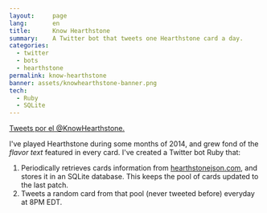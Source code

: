 ```yaml
---
layout:     page
lang:       en
title:      Know Hearthstone
summary:    A Twitter bot that tweets one Hearthstone card a day.
categories:
  - twitter
  - bots
  - hearthstone
permalink: know-hearthstone
banner: assets/knowhearthstone-banner.png
tech:
  - Ruby
  - SQLite
---
```


<style>
@media screen and (min-width: 64em) {
  #twitter-widget-container {
    float: right;
    padding: 0px 0px 20px 20px;
  }
}
</style>

<div id="twitter-widget-container">
  <a class="twitter-timeline" data-dnt="true" href="https://twitter.com/KnowHearthstone" data-widget-id="677228643727376384">Tweets por el @KnowHearthstone.</a>
  <script>!function(d,s,id){var js,fjs=d.getElementsByTagName(s)[0],p=/^http:/.test(d.location)?'http':'https';if(!d.getElementById(id)){js=d.createElement(s);js.id=id;js.src=p+"://platform.twitter.com/widgets.js";fjs.parentNode.insertBefore(js,fjs);}}(document,"script","twitter-wjs");</script>
</div>

I've played Hearthstone during some months of 2014, and grew fond of the *flavor text* featured in every card. I've created a Twitter bot Ruby that:

1. Periodically retrieves cards information from [hearthstonejson.com](https://hearthstonejson.com), and stores it in an SQLite database. This keeps the pool of cards updated to the last patch.
2. Tweets a random card from that pool (never tweeted before) everyday at 8PM EDT.
